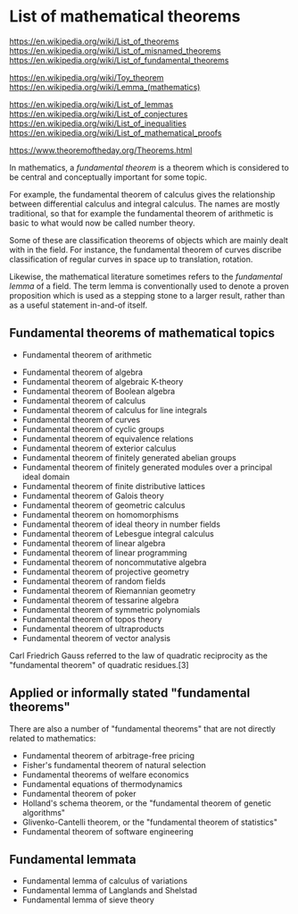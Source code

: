 # List of mathematical theorems

https://en.wikipedia.org/wiki/List_of_theorems
https://en.wikipedia.org/wiki/List_of_misnamed_theorems
https://en.wikipedia.org/wiki/List_of_fundamental_theorems

https://en.wikipedia.org/wiki/Toy_theorem
https://en.wikipedia.org/wiki/Lemma_(mathematics)

https://en.wikipedia.org/wiki/List_of_lemmas
https://en.wikipedia.org/wiki/List_of_conjectures
https://en.wikipedia.org/wiki/List_of_inequalities
https://en.wikipedia.org/wiki/List_of_mathematical_proofs

https://www.theoremoftheday.org/Theorems.html


In mathematics, a *fundamental theorem* is a theorem which is considered to be central and conceptually important for some topic.

For example, the fundamental theorem of calculus gives the relationship between differential calculus and integral calculus. The names are mostly traditional, so that for example the fundamental theorem of arithmetic is basic to what would now be called number theory.

Some of these are classification theorems of objects which are mainly dealt with in the field. For instance, the fundamental theorem of curves discribe classification of regular curves in space up to translation, rotation.

Likewise, the mathematical literature sometimes refers to the *fundamental lemma* of a field. The term lemma is conventionally used to denote a proven proposition which is used as a stepping stone to a larger result, rather than as a useful statement in-and-of itself.

## Fundamental theorems of mathematical topics

+ Fundamental theorem of arithmetic
- Fundamental theorem of algebra
- Fundamental theorem of algebraic K-theory
- Fundamental theorem of Boolean algebra
- Fundamental theorem of calculus
- Fundamental theorem of calculus for line integrals
- Fundamental theorem of curves
- Fundamental theorem of cyclic groups
- Fundamental theorem of equivalence relations
- Fundamental theorem of exterior calculus
- Fundamental theorem of finitely generated abelian groups
- Fundamental theorem of finitely generated modules over a principal ideal domain
- Fundamental theorem of finite distributive lattices
- Fundamental theorem of Galois theory
- Fundamental theorem of geometric calculus
- Fundamental theorem on homomorphisms
- Fundamental theorem of ideal theory in number fields
- Fundamental theorem of Lebesgue integral calculus
- Fundamental theorem of linear algebra
- Fundamental theorem of linear programming
- Fundamental theorem of noncommutative algebra
- Fundamental theorem of projective geometry
- Fundamental theorem of random fields
- Fundamental theorem of Riemannian geometry
- Fundamental theorem of tessarine algebra
- Fundamental theorem of symmetric polynomials
- Fundamental theorem of topos theory
- Fundamental theorem of ultraproducts
- Fundamental theorem of vector analysis

Carl Friedrich Gauss referred to the law of quadratic reciprocity as the "fundamental theorem" of quadratic residues.[3]

## Applied or informally stated "fundamental theorems"

There are also a number of "fundamental theorems" that are not directly related to mathematics:

- Fundamental theorem of arbitrage-free pricing
- Fisher's fundamental theorem of natural selection
- Fundamental theorems of welfare economics
- Fundamental equations of thermodynamics
- Fundamental theorem of poker
- Holland's schema theorem, or the "fundamental theorem of genetic algorithms"
- Glivenko-Cantelli theorem, or the "fundamental theorem of statistics"
- Fundamental theorem of software engineering

## Fundamental lemmata

- Fundamental lemma of calculus of variations
- Fundamental lemma of Langlands and Shelstad
- Fundamental lemma of sieve theory
